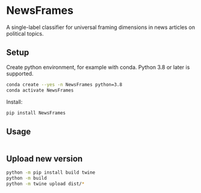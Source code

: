 # NewsFrames

A single-label classifier for universal framing dimensions in news articles on political
topics.

## Setup

Create python environment, for example with conda. Python 3.8 or later is supported.

```bash
conda create --yes -n NewsFrames python=3.8
conda activate NewsFrames
```

Install:

```bash
pip install NewsFrames
```

## Usage

```python

```



## Upload new version

```bash
python -m pip install build twine
python -m build
python -m twine upload dist/*
```
